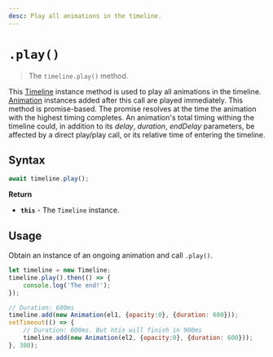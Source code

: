 ```yaml
---
desc: Play all animations in the timeline.
---
```

# `.play()`

> The `timeline.play()` method.

This [Timeline](..) instance method is used to play all animations in the timeline. [Animation](../Animation) instances added after this call are played immediately. This method is promise-based. The promise resolves at the time the animation with the highest timing completes. An animation's total timing withing the timeline could, in addition to its *delay*, *duration*, *endDelay* parameters, be affected by a direct play/play call, or its relative time of entering the timeline.

## Syntax

```js
await timeline.play();
```

**Return**

+ **`this`** - The `Timeline` instance.

## Usage

Obtain an instance of an ongoing animation and call `.play()`.

```js
let timeline = new Timeline;
timeline.play().then(() => {
    console.log('The end!');
});

// Duration: 600ms
timeline.add(new Animation(el1, {opacity:0}, {duration: 600}));
setTimeout(() => {
    // Duration: 600ms. But htis will finish in 900ms
    timeline.add(new Animation(el2, {opacity:0}, {duration: 600}));
}, 300);
```
